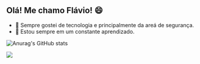 ## Olá! Me chamo Flávio! :smile: ##

- 👀 Sempre gostei de tecnologia e principalmente da areá de segurança. 
- :book: Estou sempre em um constante aprendizado.

![Anurag's GitHub stats](https://github-readme-stats.vercel.app/api?username=flavioclaudiano&theme=algolia&show_icons=true)

<img src="gifMatrix.gif">
